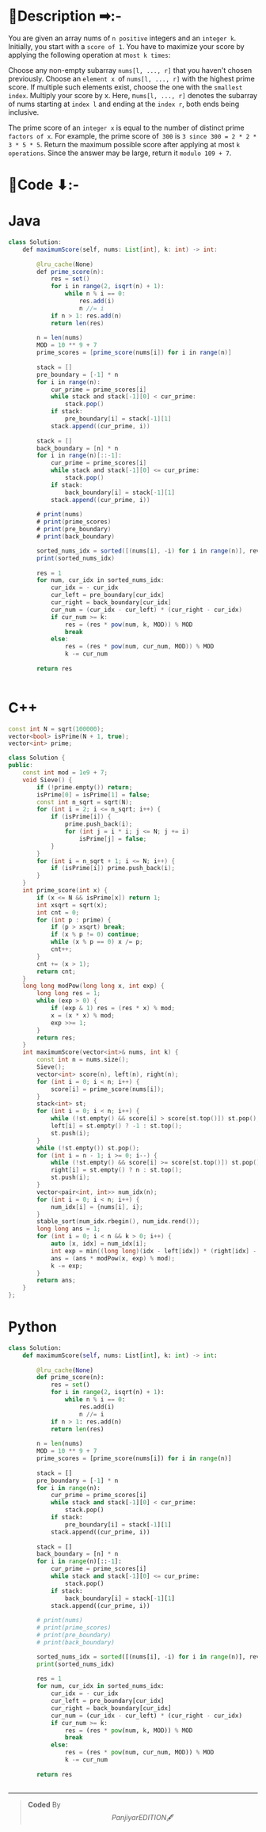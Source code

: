 # 📍Description ➡:-
<!-- Describe your first thoughts on how to solve this problem. -->
You are given an array nums of `n positive` integers and an `integer k`.
Initially, you start with a `score of 1`. You have to maximize your score by applying the following operation at m`ost k times`:

Choose any non-empty subarray `nums[l, ..., r]` that you haven't chosen previously.
Choose an `element x `of `nums[l, ..., r]` with the highest prime score. If multiple such elements exist, choose the one with the `smallest index`.
Multiply your score by x.
Here, n`ums[l, ..., r]` denotes the subarray of nums starting at `index l` and ending at the `index r`, both ends being inclusive.

The prime score of an `integer x` is equal to the number of distinct prime `factors of x`. For example, the prime score of` 300` is `3 since 300 = 2 * 2 * 3 * 5 * 5`.
Return the maximum possible score after applying at most `k operations`.
Since the answer may be large, return it `modulo 109 + 7`.


# 📝Code ⬇:-


# Java
```java []
class Solution:
    def maximumScore(self, nums: List[int], k: int) -> int:
        
        @lru_cache(None)
        def prime_score(n):
            res = set()
            for i in range(2, isqrt(n) + 1):
                while n % i == 0:
                    res.add(i)
                    n //= i
            if n > 1: res.add(n)
            return len(res)
        
        n = len(nums)
        MOD = 10 ** 9 + 7
        prime_scores = [prime_score(nums[i]) for i in range(n)]
        
        stack = []
        pre_boundary = [-1] * n
        for i in range(n):
            cur_prime = prime_scores[i]
            while stack and stack[-1][0] < cur_prime:
                stack.pop()
            if stack:
                pre_boundary[i] = stack[-1][1]
            stack.append((cur_prime, i))
        
        stack = []
        back_boundary = [n] * n
        for i in range(n)[::-1]:
            cur_prime = prime_scores[i]
            while stack and stack[-1][0] <= cur_prime:
                stack.pop()
            if stack:
                back_boundary[i] = stack[-1][1]
            stack.append((cur_prime, i))
        
        # print(nums)
        # print(prime_scores)
        # print(pre_boundary)
        # print(back_boundary)

        sorted_nums_idx = sorted([(nums[i], -i) for i in range(n)], reverse=True)
        print(sorted_nums_idx)
        
        res = 1
        for num, cur_idx in sorted_nums_idx:
            cur_idx = - cur_idx
            cur_left = pre_boundary[cur_idx]
            cur_right = back_boundary[cur_idx]
            cur_num = (cur_idx - cur_left) * (cur_right - cur_idx)
            if cur_num >= k:
                res = (res * pow(num, k, MOD)) % MOD
                break
            else:
                res = (res * pow(num, cur_num, MOD)) % MOD
                k -= cur_num
        
        return res
        

```

# C++
``` cpp []
const int N = sqrt(100000);
vector<bool> isPrime(N + 1, true);
vector<int> prime;

class Solution {
public:
    const int mod = 1e9 + 7; 
    void Sieve() {
        if (!prime.empty()) return;
        isPrime[0] = isPrime[1] = false;
        const int n_sqrt = sqrt(N);
        for (int i = 2; i <= n_sqrt; i++) {
            if (isPrime[i]) {
                prime.push_back(i);
                for (int j = i * i; j <= N; j += i)
                    isPrime[j] = false;
            }
        }
        for (int i = n_sqrt + 1; i <= N; i++) {
            if (isPrime[i]) prime.push_back(i);
        }
    } 
    int prime_score(int x) {
        if (x <= N && isPrime[x]) return 1;
        int xsqrt = sqrt(x);
        int cnt = 0;
        for (int p : prime) {
            if (p > xsqrt) break;
            if (x % p != 0) continue;
            while (x % p == 0) x /= p;
            cnt++;
        }
        cnt += (x > 1);
        return cnt;
    } 
    long long modPow(long long x, int exp) {
        long long res = 1;
        while (exp > 0) {
            if (exp & 1) res = (res * x) % mod;
            x = (x * x) % mod;
            exp >>= 1;
        }
        return res;
    } 
    int maximumScore(vector<int>& nums, int k) {
        const int n = nums.size();
        Sieve(); 
        vector<int> score(n), left(n), right(n);
        for (int i = 0; i < n; i++) {
            score[i] = prime_score(nums[i]);
        } 
        stack<int> st;
        for (int i = 0; i < n; i++) {
            while (!st.empty() && score[i] > score[st.top()]) st.pop();
            left[i] = st.empty() ? -1 : st.top();
            st.push(i);
        } 
        while (!st.empty()) st.pop();
        for (int i = n - 1; i >= 0; i--) {
            while (!st.empty() && score[i] >= score[st.top()]) st.pop();
            right[i] = st.empty() ? n : st.top();
            st.push(i);
        } 
        vector<pair<int, int>> num_idx(n);
        for (int i = 0; i < n; i++) {
            num_idx[i] = {nums[i], i};
        } 
        stable_sort(num_idx.rbegin(), num_idx.rend()); 
        long long ans = 1;
        for (int i = 0; i < n && k > 0; i++) {
            auto [x, idx] = num_idx[i];
            int exp = min((long long)(idx - left[idx]) * (right[idx] - idx), (long long)k);
            ans = (ans * modPow(x, exp) % mod);
            k -= exp;
        } 
        return ans;
    }
};
```

# Python
``` python []
class Solution:
    def maximumScore(self, nums: List[int], k: int) -> int:
        
        @lru_cache(None)
        def prime_score(n):
            res = set()
            for i in range(2, isqrt(n) + 1):
                while n % i == 0:
                    res.add(i)
                    n //= i
            if n > 1: res.add(n)
            return len(res)
        
        n = len(nums)
        MOD = 10 ** 9 + 7
        prime_scores = [prime_score(nums[i]) for i in range(n)]
        
        stack = []
        pre_boundary = [-1] * n
        for i in range(n):
            cur_prime = prime_scores[i]
            while stack and stack[-1][0] < cur_prime:
                stack.pop()
            if stack:
                pre_boundary[i] = stack[-1][1]
            stack.append((cur_prime, i))
        
        stack = []
        back_boundary = [n] * n
        for i in range(n)[::-1]:
            cur_prime = prime_scores[i]
            while stack and stack[-1][0] <= cur_prime:
                stack.pop()
            if stack:
                back_boundary[i] = stack[-1][1]
            stack.append((cur_prime, i))
        
        # print(nums)
        # print(prime_scores)
        # print(pre_boundary)
        # print(back_boundary)

        sorted_nums_idx = sorted([(nums[i], -i) for i in range(n)], reverse=True)
        print(sorted_nums_idx)
        
        res = 1
        for num, cur_idx in sorted_nums_idx:
            cur_idx = - cur_idx
            cur_left = pre_boundary[cur_idx]
            cur_right = back_boundary[cur_idx]
            cur_num = (cur_idx - cur_left) * (cur_right - cur_idx)
            if cur_num >= k:
                res = (res * pow(num, k, MOD)) % MOD
                break
            else:
                res = (res * pow(num, cur_num, MOD)) % MOD
                k -= cur_num
        
        return res
          
```

---

>    **Coded** By $$Panjiyar EDITION 🖋  $$

               
